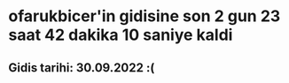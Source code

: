 # ofarukbicer'in gidisine son 2 gun 23 saat 42 dakika 10 saniye kaldi

## Gidis tarihi: 30.09.2022 :(